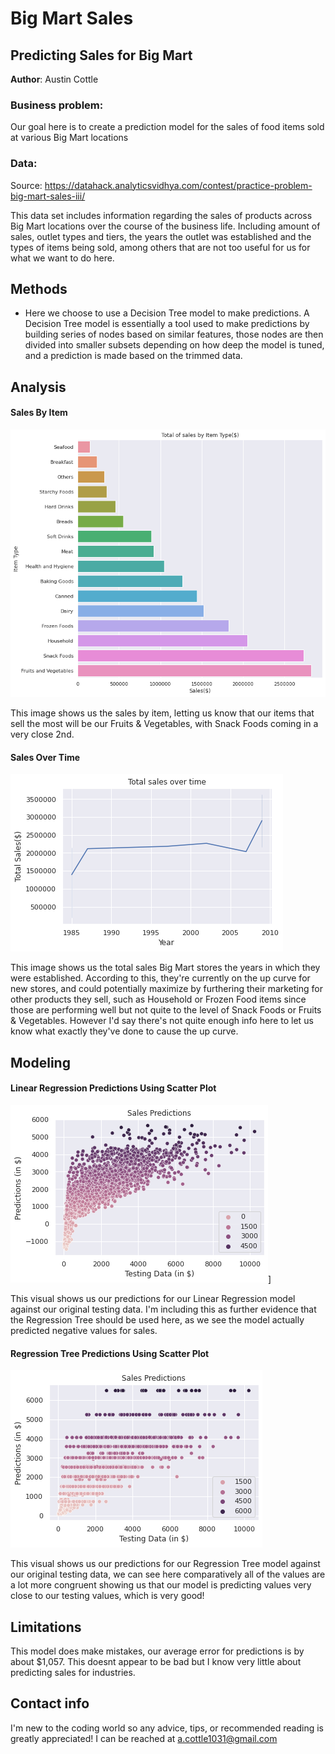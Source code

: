 # Big Mart Sales
## Predicting Sales for Big Mart 

**Author**: Austin Cottle

### Business problem: 

Our goal here is to create a prediction model for the sales of food items sold at various Big Mart locations


### Data:
Source: https://datahack.analyticsvidhya.com/contest/practice-problem-big-mart-sales-iii/

This data set includes information regarding the sales of products across Big Mart locations over the course of the business life. Including amount of sales, outlet types and tiers, the years the outlet was established and the types of items being sold, among others that are not too useful for us for what we want to do here.



## Methods
- Here we choose to use a Decision Tree model to make predictions. A Decision Tree model is essentially a tool used to make predictions by building series of nodes based on similar features, those nodes are then divided into smaller subsets depending on how deep the model is tuned, and a prediction is made based on the trimmed data.


## Analysis

#### Sales By Item
![sampleimage](https://github.com/Acottle1031/Sales-Predictions-Project/blob/main/items%20sold.png)

This image shows us the sales by item, letting us know that our items that sell the most will be our Fruits & Vegetables, with Snack Foods coming in a very close 2nd.


#### Sales Over Time
![sampleimage](https://github.com/Acottle1031/Sales-Predictions-Project/blob/main/Sales%20over%20time.png)

This image shows us the total sales Big Mart stores the years in which they were established. According to this, they're currently on the up curve for new stores, and could potentially maximize by furthering their marketing for other products they sell, such as Household or Frozen Food items since those are performing well but not quite to the level of Snack Foods or Fruits & Vegetables. However I'd say there's not quite enough info here to let us know what exactly they've done to cause the up curve.

## Modeling
#### Linear Regression Predictions Using Scatter Plot
![sampleimage](https://github.com/Acottle1031/Sales-Predictions-Project/blob/main/Scatter%20plot.png?raw=true)]

This visual shows us our predictions for our Linear Regression model against our original testing data. I'm including this as further evidence that the Regression Tree should be used here, as we see the model actually predicted negative values for sales.

#### Regression Tree Predictions Using Scatter Plot
![sampleimage](https://github.com/Acottle1031/Sales-Predictions-Project/blob/main/Regression%20tree%20scatter.png)

This visual shows us our predictions for our Regression Tree model against our original testing data, we can see here comparatively all of the values are a lot more congruent showing us that our model is predicting values very close to our testing values, which is very good!






## Limitations 
This model does make mistakes, our average error for predictions is by about $1,057. This doesnt appear to be bad but I know very little about predicting sales for industries.

## Contact info
I'm new to the coding world so any advice, tips, or recommended reading is greatly appreciated!
I can be reached at a.cottle1031@gmail.com







